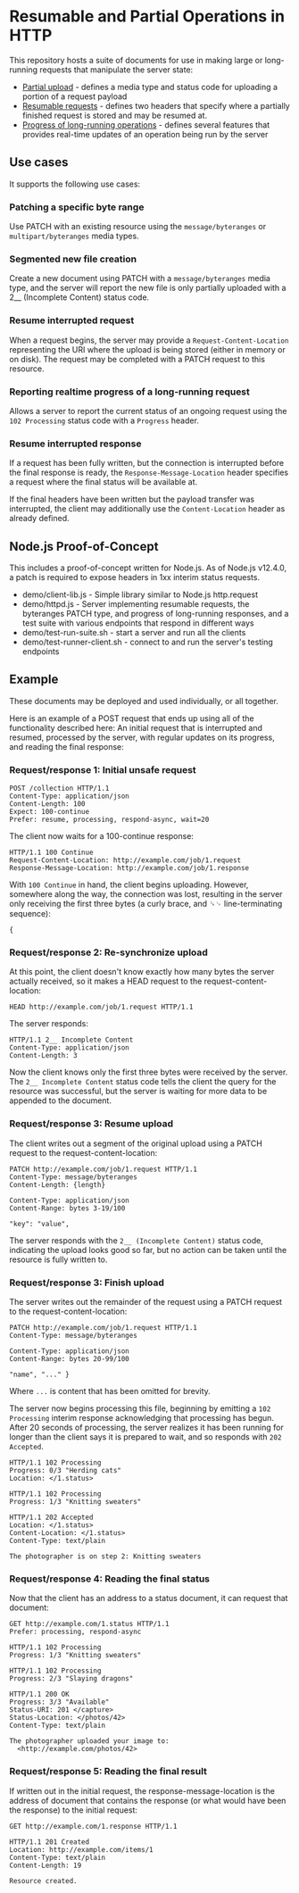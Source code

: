 # Resumable and Partial Operations in HTTP

This repository hosts a suite of documents for use in making large or long-running requests that manipulate the server state:

* [Partial upload](draft-wright-http-partial-upload.md) - defines a media type and status code for uploading a portion of a request payload
* [Resumable requests](draft-wright-http-resume-request.md) - defines two headers that specify where a partially finished request is stored and may be resumed at.
* [Progress of long-running operations](draft-wright-http-progress.md) - defines several features that provides real-time updates of an operation being run by the server

## Use cases

It supports the following use cases:


### Patching a specific byte range

Use PATCH with an existing resource using the `message/byteranges` or `multipart/byteranges` media types.


### Segmented new file creation

Create a new document using PATCH with a `message/byteranges` media type, and the server will report the new file is only partially uploaded with a 2__ (Incomplete Content) status code.


### Resume interrupted request

When a request begins, the server may provide a `Request-Content-Location` representing the URI where the upload is being stored (either in memory or on disk). The request may be completed with a PATCH request to this resource.


### Reporting realtime progress of a long-running request

Allows a server to report the current status of an ongoing request using the `102 Processing` status code with a `Progress` header.


### Resume interrupted response
If a request has been fully written, but the connection is interrupted before the final response is ready, the `Response-Message-Location` header specifies a request where the final status will be available at.

If the final headers have been written but the payload transfer was interrupted, the client may additionally use the `Content-Location` header as already defined.

## Node.js Proof-of-Concept

This includes a proof-of-concept written for Node.js. As of Node.js v12.4.0, a patch is required to expose headers in 1xx interim status requests.

* demo/client-lib.js - Simple library similar to Node.js http.request
* demo/httpd.js - Server implementing resumable requests, the byteranges PATCH type, and progress of long-running responses, and a test suite with various endpoints that respond in different ways
* demo/test-run-suite.sh - start a server and run all the clients
* demo/test-runner-client.sh - connect to and run the server's testing endpoints


## Example

These documents may be deployed and used individually, or all together.

Here is an example of a POST request that ends up using all of the functionality described here: An initial request that is interrupted and resumed, processed by the server, with regular updates on its progress, and reading the final response:

### Request/response 1: Initial unsafe request

~~~http
POST /collection HTTP/1.1
Content-Type: application/json
Content-Length: 100
Expect: 100-continue
Prefer: resume, processing, respond-async, wait=20

~~~

The client now waits for a 100-continue response:

~~~http
HTTP/1.1 100 Continue
Request-Content-Location: http://example.com/job/1.request
Response-Message-Location: http://example.com/job/1.response
~~~

With `100 Continue` in hand, the client begins uploading. However, somewhere along the way, the connection was lost, resulting in the server only receiving the first three bytes (a curly brace, and ␍␊ line-terminating sequence):

~~~
{
~~~

### Request/response 2: Re-synchronize upload

At this point, the client doesn't know exactly how many bytes the server actually received, so it makes a HEAD request to the request-content-location:

~~~http
HEAD http://example.com/job/1.request HTTP/1.1

~~~

The server responds:

~~~http
HTTP/1.1 2__ Incomplete Content
Content-Type: application/json
Content-Length: 3

~~~

Now the client knows only the first three bytes were received by the server. The `2__ Incomplete Content` status code tells the client the query for the resource was successful, but the server is waiting for more data to be appended to the document.

### Request/response 3: Resume upload

The client writes out a segment of the original upload using a PATCH request to the request-content-location:

~~~http
PATCH http://example.com/job/1.request HTTP/1.1
Content-Type: message/byteranges
Content-Length: {length}

Content-Type: application/json
Content-Range: bytes 3-19/100

"key": "value",
~~~

The server responds with the `2__ (Incomplete Content)` status code, indicating the upload looks good so far, but no action can be taken until the resource is fully written to.

### Request/response 3: Finish upload

The server writes out the remainder of the request using a PATCH request to the request-content-location:

~~~http
PATCH http://example.com/job/1.request HTTP/1.1
Content-Type: message/byteranges

Content-Type: application/json
Content-Range: bytes 20-99/100

"name", "..." }
~~~

Where `...` is content that has been omitted for brevity.

The server now begins processing this file, beginning by emitting a `102 Processing` interim response acknowledging that processing has begun. After 20 seconds of processing, the server realizes it has been running for longer than the client says it is prepared to wait, and so responds with `202 Accepted`.

~~~http
HTTP/1.1 102 Processing 
Progress: 0/3 "Herding cats"
Location: </1.status>

HTTP/1.1 102 Processing
Progress: 1/3 "Knitting sweaters"

HTTP/1.1 202 Accepted
Location: </1.status>
Content-Location: </1.status>
Content-Type: text/plain

The photographer is on step 2: Knitting sweaters
~~~

### Request/response 4: Reading the final status

Now that the client has an address to a status document, it can request that document:


~~~http
GET http://example.com/1.status HTTP/1.1
Prefer: processing, respond-async

~~~

~~~http
HTTP/1.1 102 Processing
Progress: 1/3 "Knitting sweaters"

HTTP/1.1 102 Processing
Progress: 2/3 "Slaying dragons"

HTTP/1.1 200 OK
Progress: 3/3 "Available"
Status-URI: 201 </capture>
Status-Location: </photos/42>
Content-Type: text/plain

The photographer uploaded your image to:
  <http://example.com/photos/42>
~~~


### Request/response 5: Reading the final result

If written out in the initial request, the response-message-location is the address of document that contains the response (or what would have been the response) to the initial request:

~~~http
GET http://example.com/1.response HTTP/1.1

~~~

~~~http
HTTP/1.1 201 Created
Location: http://example.com/items/1
Content-Type: text/plain
Content-Length: 19

Resource created.
~~~



